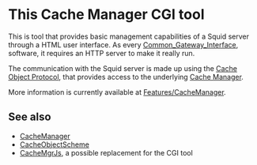 # This Cache Manager CGI tool

This is tool that provides basic management capabilities of a Squid
server through a HTML user interface.
As every
[Common_Gateway_Interface](http://en.wikipedia.org/wiki/Common_Gateway_Interface),
software, it requires an HTTP server to make it really run.

The communication with the Squid server is made up using the
[Cache Object Protocol](/Features/CacheManager/CacheObjectScheme), that provides access to the underlying
[Cache Manager](/Features/CacheManager).

More information is currently available at
[Features/CacheManager](/Features/CacheManager).

## See also

- [CacheManager](/Features/CacheManager)
- [CacheObjectScheme](/Features/CacheManager/CacheObjectScheme)
- [CacheMgrJs](/Features/CacheMgrJs), a possible replacement for the CGI tool